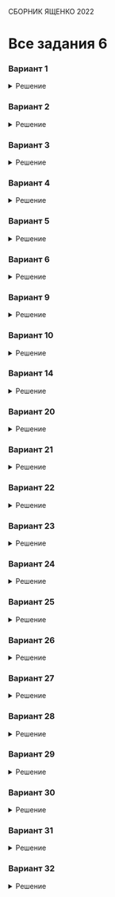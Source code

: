 <span class="space" onclick="loadURL('math//ege//2022//yashchenko//README')">СБОРНИК ЯЩЕНКО 2022</span>
# Все задания 6

### Вариант 1
<details><summary>Решение</summary>
<img src="https://raw.githubusercontent.com/BlueRect/egelib-content/main/img/Document%2028_222.jpg">
<b>Ответ:</b> -1.
</details>

### Вариант 2
<details><summary>Решение</summary>
<img src="https://raw.githubusercontent.com/BlueRect/egelib-content/main/img/Document%2028_223.jpg">
<b>Ответ:</b> 4.
</details>

### Вариант 3
<details><summary>Решение</summary>
<img src="https://raw.githubusercontent.com/BlueRect/egelib-content/main/img/Document%2028_224.jpg">
<b>Ответ:</b> 4.
</details>

### Вариант 4
<details><summary>Решение</summary>
<img src="https://raw.githubusercontent.com/BlueRect/egelib-content/main/img/Document%2028_225.jpg">
<b>Ответ:</b> 39.
</details>

### Вариант 5
<details><summary>Решение</summary>
<img src="https://raw.githubusercontent.com/BlueRect/egelib-content/main/img/Document%2028_226.jpg">
<b>Ответ:</b> 2.
</details>

### Вариант 6
<details><summary>Решение</summary>
<img src="https://raw.githubusercontent.com/BlueRect/egelib-content/main/img/yashchenko_06_06.jpg">
<b>Ответ:</b> 4.
</details>

### Вариант 9
<details><summary>Решение</summary>
<img src="https://raw.githubusercontent.com/BlueRect/egelib-content/main/img/Document%2028_316.jpg">
<b>Ответ:</b> 0,2.
</details>

### Вариант 10
<details><summary>Решение</summary>
<img src="https://raw.githubusercontent.com/BlueRect/egelib-content/main/img/Document%2028_317.jpg">
<b>Ответ:</b> -0,2.
</details>

### Вариант 14
<details><summary>Решение</summary>
<img src="https://raw.githubusercontent.com/BlueRect/egelib-content/main/img/Document%2028_246.jpg">
<b>Ответ:</b> 6.
</details>

### Вариант 20
<details><summary>Решение</summary>
<img src="https://raw.githubusercontent.com/BlueRect/egelib-content/main/img/Document%2028_376.jpg">
<b>Ответ:</b> 14.
</details>

### Вариант 21
<details><summary>Решение</summary>
На промежутке [-2; 2] производная отрицательна, значит функция постоянно убывает. Получается, функция принимает наименьшее значение на промежутке [-2; 2] при x = 2.

<b>Ответ:</b> 2.
</details>

### Вариант 22
<details><summary>Решение</summary>
На промежутке [-2; 3] при x = 3 производная ровна нулю, это точка минимума.

<b>Ответ:</b> 3.
</details>

### Вариант 23
<details><summary>Решение</summary>
<img src="https://raw.githubusercontent.com/BlueRect/egelib-content/main/img/Document%2028_374.jpg">
<b>Ответ:</b> 3.
</details>

### Вариант 24
<details><summary>Решение</summary>
<img src="https://raw.githubusercontent.com/BlueRect/egelib-content/main/img/Document%2028_372.jpg">
<b>Ответ:</b> 6.
</details>

### Вариант 25
<details><summary>Решение</summary>
<img src="https://raw.githubusercontent.com/BlueRect/egelib-content/main/img/Document%2028_304.jpg">
<b>Ответ:</b> 0,5.
</details>

### Вариант 26
<details><summary>Решение</summary>
<img src="https://raw.githubusercontent.com/BlueRect/egelib-content/main/img/Document%2028_305.jpg">
<b>Ответ:</b> 5,5.
</details>

### Вариант 27
<details><summary>Решение</summary>
<img src="https://raw.githubusercontent.com/BlueRect/egelib-content/main/img/Document%2028_306.jpg">
<b>Ответ:</b> 6.
</details>

### Вариант 28
<details><summary>Решение</summary>
<img src="https://raw.githubusercontent.com/BlueRect/egelib-content/main/img/Document%2028_307.jpg">
<b>Ответ:</b> 3.
</details>

### Вариант 29
<details><summary>Решение</summary>
<img src="https://raw.githubusercontent.com/BlueRect/egelib-content/main/img/Document%2028_308.jpg">
<b>Ответ:</b> 11.
</details>

### Вариант 30
<details><summary>Решение</summary>
<img src="https://raw.githubusercontent.com/BlueRect/egelib-content/main/img/Document%2028_309.jpg">
<b>Ответ:</b> 7.
</details>

### Вариант 31
<details><summary>Решение</summary>
<img src="https://raw.githubusercontent.com/BlueRect/egelib-content/main/img/Document%2028_310.jpg">
<b>Ответ:</b> -2.
</details>

### Вариант 32
<details><summary>Решение</summary>
<img src="https://raw.githubusercontent.com/BlueRect/egelib-content/main/img/yashchenko_32_06.jpg">
<b>Ответ:</b> 7.
</details>
